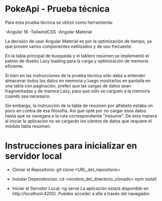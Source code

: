 # PokeApi - Prueba técnica

Para esta prueba técnica se utilizó como herramienta:

-Angular 16
-TailwindCSS
-Angular Material

La decisión de usar Angular Material es por la optimización de tiempo, ya que provee varios componentes estilizados y de uso frecuente.

En la tabla principal de busqueda y el tablero resúmen se implementó el patrón de diseño Lazy loading para la carga y optimización de memoria eficiente.

Si bien en las instrucciones de la prueba técnica sólo daba a entender almacenar todos los datos en memoria y luego mostrarlos en pantalla en una tabla con paginación,
preferí que las cargas de datos sean fragmentadas y de manera Lazy, para que sólo se carguen a la memoría cuando sea necesario.

Sin embargo, la instrucción de la tabla de resúmen por alfabeto estaba un poco en contra de esa filosofía. Así que opté por no cargar esos datos hasta que se navegara a la ruta correspondiente "/resume". De esta manera al iniciar la aplicación no se cargarán los cientos de datos que requiere el módulo tabla resúmen.

# Instrucciones para inicializar en servidor local

- Clonar el Repositorio:
  git clone <URL_del_repositorio>

- Instalar Dependencias:
  cd <nombre_del_directorio_clonado>
  npm install

- Iniciar el Servidor Local:
  ng serve
  La aplicación estará disponible en http://localhost:4200/. Puedes acceder a ella a través del navegador.
